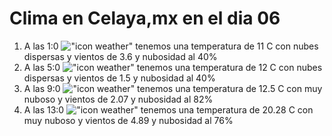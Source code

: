 # Clima en Celaya,mx en el dia 06

1. A las 1:0 !["icon weather"](http://openweathermap.org/img/w/03n.png) tenemos una temperatura de 11 C con nubes dispersas y  vientos de 3.6 y nubosidad al 40%
1. A las 5:0 !["icon weather"](http://openweathermap.org/img/w/03n.png) tenemos una temperatura de 12 C con nubes dispersas y  vientos de 1.5 y nubosidad al 40%
1. A las 9:0 !["icon weather"](http://openweathermap.org/img/w/04d.png) tenemos una temperatura de 12.5 C con muy nuboso y  vientos de 2.07 y nubosidad al 82%
1. A las 13:0 !["icon weather"](http://openweathermap.org/img/w/04d.png) tenemos una temperatura de 20.28 C con muy nuboso y  vientos de 4.89 y nubosidad al 76%
